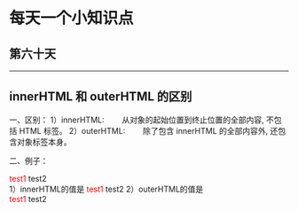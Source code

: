 # 每天一个小知识点

## 第六十天

---

## innerHTML 和 outerHTML 的区别

一、区别：
1）innerHTML:
　　从对象的起始位置到终止位置的全部内容, 不包括 HTML 标签。
2）outerHTML:
　　除了包含 innerHTML 的全部内容外, 还包含对象标签本身。

二、例子：

<div id="test">
<span style="color:red">test1</span> test2
</div>
1）innerHTML的值是 <span style="color:red">test1</span> test2 
2）outerHTML的值是 <div id="test"><span style="color:red">test1</span> test2</div>

